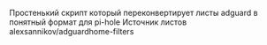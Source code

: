 Простенький скрипт который переконвертирует листы adguard в понятный формат для pi-hole 
Источник листов alexsannikov/adguardhome-filters
